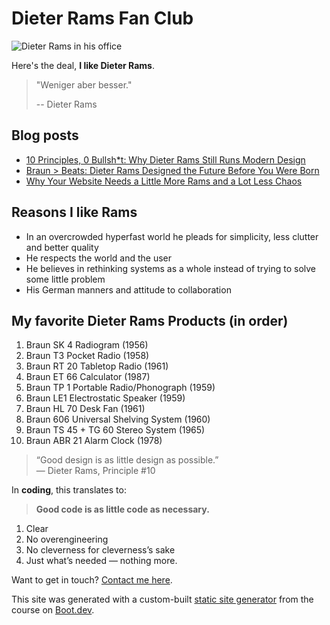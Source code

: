# Dieter Rams Fan Club

![Dieter Rams in his office](/images/dieter-rams-portrait.png)

Here's the deal, **I like Dieter Rams**.

> "Weniger aber besser."
>
> -- Dieter Rams

## Blog posts

- [10 Principles, 0 Bullsh*t: Why Dieter Rams Still Runs Modern Design](/blog/10-Principles)
- [Braun > Beats: Dieter Rams Designed the Future Before You Were Born](/blog/Modern-Design)
- [Why Your Website Needs a Little More Rams and a Lot Less Chaos](/blog/Chaos)

## Reasons I like Rams

- In an overcrowded hyperfast world he pleads for simplicity, less clutter and better quality
- He respects the world and the user
- He believes in rethinking systems as a whole instead of trying to solve some little problem
- His German manners and attitude to collaboration

## My favorite Dieter Rams Products (in order)

1. Braun SK 4 Radiogram (1956)  
2. Braun T3 Pocket Radio (1958)  
3. Braun RT 20 Tabletop Radio (1961)  
4. Braun ET 66 Calculator (1987)  
5. Braun TP 1 Portable Radio/Phonograph (1959)  
6. Braun LE1 Electrostatic Speaker (1959)  
7. Braun HL 70 Desk Fan (1961)  
8. Braun 606 Universal Shelving System (1960)  
9. Braun TS 45 + TG 60 Stereo System (1965)  
10. Braun ABR 21 Alarm Clock (1978)

> “Good design is as little design as possible.”  
> — Dieter Rams, Principle #10

In **coding**, this translates to:

> **Good code is as little code as necessary.**

1. Clear
2. No overengineering
3. No cleverness for cleverness’s sake
4. Just what’s needed — nothing more.

Want to get in touch? [Contact me here](/contact).

This site was generated with a custom-built [static site generator](https://www.boot.dev/courses/build-static-site-generator-python) from the course on [Boot.dev](https://www.boot.dev).